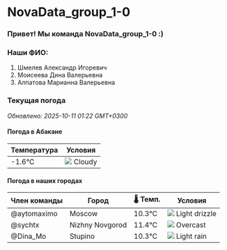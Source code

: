 # NovaData_group_1-0
### Привет! Мы команда NovaData_group_1-0 :)

### Наши ФИО:
1. Шмелев Александр Игоревич
2. Моисеева Дина Валерьевна
3. Алпатова Марианна Валерьевна

### Текущая погода
<!-- WEATHER:START -->
_Обновлено: 2025-10-11 01:22 GMT+0300_

#### Погода в Абакане

| Температура | Условия |
|-------------|----------|
| -1.6°C     | ![](https://cdn.weatherapi.com/weather/64x64/night/119.png) Cloudy |

#### Погода в наших городах

| Член команды  | Город               | 🌡️ Темп.  | Условия          |
|---------------|---------------------|-----------|--------------------|
| @aytomaximo    | Moscow              |   10.3°C | ![](https://cdn.weatherapi.com/weather/64x64/night/266.png) Light drizzle |
| @sychtx        | Nizhny Novgorod     |   11.4°C | ![](https://cdn.weatherapi.com/weather/64x64/night/122.png) Overcast     |
| @Dina_Mo       | Stupino             |   10.3°C | ![](https://cdn.weatherapi.com/weather/64x64/night/296.png) Light rain   |

<!-- WEATHER:END -->
